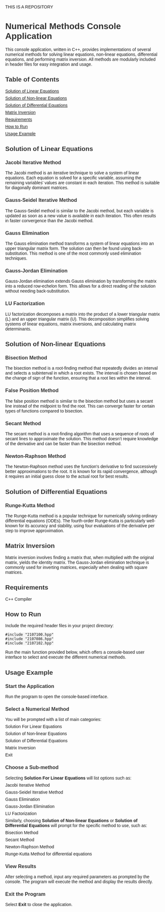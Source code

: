 THIS IS A REPOSITORY
<!DOCTYPE html>
<html lang="en">
<head>
  <meta charset="UTF-8">
  <meta name="viewport" content="width=device-width, initial-scale=1.0">
  <title>Numerical Methods Console Application</title>
  <style>
    body { font-family: Arial, sans-serif; margin: 0 2em; }
    h1, h2, h3, h4 { color: #333; }
    ul { list-style-type: none; padding: 0; }
    li { margin: 0.5em 0; }
    code { background-color: #f4f4f4; padding: 0.2em 0.4em; border-radius: 4px; }
  </style>
</head>
<body>

<h1>Numerical Methods Console Application</h1>

<p>This console application, written in C++, provides implementations of several numerical methods for solving linear equations, non-linear equations, differential equations, and performing matrix inversion. All methods are modularly included in header files for easy integration and usage.</p>

<h2>Table of Contents</h2>
<ul>
  <li><a href="#solution-of-linear-equations">Solution of Linear Equations</a></li>
  <li><a href="#solution-of-non-linear-equations">Solution of Non-linear Equations</a></li>
  <li><a href="#solution-of-differential-equations">Solution of Differential Equations</a></li>
  <li><a href="#matrix-inversion">Matrix Inversion</a></li>
  <li><a href="#requirements">Requirements</a></li>
  <li><a href="#how-to-run">How to Run</a></li>
  <li><a href="#usage-example">Usage Example</a></li>
</ul>

<h2 id="solution-of-linear-equations">Solution of Linear Equations</h2>

<h3>Jacobi Iterative Method</h3>
<p>The Jacobi method is an iterative technique to solve a system of linear equations. Each equation is solved for a specific variable, assuming the remaining variables' values are constant in each iteration. This method is suitable for diagonally dominant matrices.</p>

<h3>Gauss-Seidel Iterative Method</h3>
<p>The Gauss-Seidel method is similar to the Jacobi method, but each variable is updated as soon as a new value is available in each iteration. This often results in faster convergence than the Jacobi method.</p>

<h3>Gauss Elimination</h3>
<p>The Gauss elimination method transforms a system of linear equations into an upper triangular matrix form. The solution can then be found using back-substitution. This method is one of the most commonly used elimination techniques.</p>

<h3>Gauss-Jordan Elimination</h3>
<p>Gauss-Jordan elimination extends Gauss elimination by transforming the matrix into a reduced row-echelon form. This allows for a direct reading of the solution without needing back-substitution.</p>

<h3>LU Factorization</h3>
<p>LU factorization decomposes a matrix into the product of a lower triangular matrix (L) and an upper triangular matrix (U). This decomposition simplifies solving systems of linear equations, matrix inversions, and calculating matrix determinants.</p>

<h2 id="solution-of-non-linear-equations">Solution of Non-linear Equations</h2>

<h3>Bisection Method</h3>
<p>The bisection method is a root-finding method that repeatedly divides an interval and selects a subinterval in which a root exists. The interval is chosen based on the change of sign of the function, ensuring that a root lies within the interval.</p>

<h3>False Position Method</h3>
<p>The false position method is similar to the bisection method but uses a secant line instead of the midpoint to find the root. This can converge faster for certain types of functions compared to bisection.</p>

<h3>Secant Method</h3>
<p>The secant method is a root-finding algorithm that uses a sequence of roots of secant lines to approximate the solution. This method doesn’t require knowledge of the derivative and can be faster than the bisection method.</p>

<h3>Newton-Raphson Method</h3>
<p>The Newton-Raphson method uses the function's derivative to find successively better approximations to the root. It is known for its rapid convergence, although it requires an initial guess close to the actual root for best results.</p>

<h2 id="solution-of-differential-equations">Solution of Differential Equations</h2>

<h3>Runge-Kutta Method</h3>
<p>The Runge-Kutta method is a popular technique for numerically solving ordinary differential equations (ODEs). The fourth-order Runge-Kutta is particularly well-known for its accuracy and stability, using four evaluations of the derivative per step to improve approximation.</p>

<h2 id="matrix-inversion">Matrix Inversion</h2>
<p>Matrix inversion involves finding a matrix that, when multiplied with the original matrix, yields the identity matrix. The Gauss-Jordan elimination technique is commonly used for inverting matrices, especially when dealing with square matrices.</p>

<h2 id="requirements">Requirements</h2>
<ul>
  <li>C++ Compiler</li>
</ul>

<h2 id="how-to-run">How to Run</h2>
<p>Include the required header files in your project directory:</p>
<pre><code>#include "2107100.hpp"
#include "2107086.hpp"
#include "2107102.hpp"
</code></pre>

<p>Run the main function provided below, which offers a console-based user interface to select and execute the different numerical methods.</p>

<h2 id="usage-example">Usage Example</h2>

<h3>Start the Application</h3>
<p>Run the program to open the console-based interface.</p>

<h3>Select a Numerical Method</h3>
<ul>
  <li>You will be prompted with a list of main categories:
    <ul>
      <li>Solution For Linear Equations</li>
      <li>Solution of Non-linear Equations</li>
      <li>Solution of Differential Equations</li>
      <li>Matrix Inversion</li>
      <li>Exit</li>
    </ul>
  </li>
</ul>

<h3>Choose a Sub-method</h3>
<ul>
  <li>Selecting <strong>Solution For Linear Equations</strong> will list options such as:
    <ul>
      <li>Jacobi Iterative Method</li>
      <li>Gauss-Seidel Iterative Method</li>
      <li>Gauss Elimination</li>
      <li>Gauss-Jordan Elimination</li>
      <li>LU Factorization</li>
    </ul>
  </li>
  <li>Similarly, choosing <strong>Solution of Non-linear Equations</strong> or <strong>Solution of Differential Equations</strong> will prompt for the specific method to use, such as:
    <ul>
      <li>Bisection Method</li>
      <li>Secant Method</li>
      <li>Newton-Raphson Method</li>
      <li>Runge-Kutta Method for differential equations</li>
    </ul>
  </li>
</ul>

<h3>View Results</h3>
<p>After selecting a method, input any required parameters as prompted by the console. The program will execute the method and display the results directly.</p>

<h3>Exit the Program</h3>
<p>Select <strong>Exit</strong> to close the application.</p>

</body>
</html>
